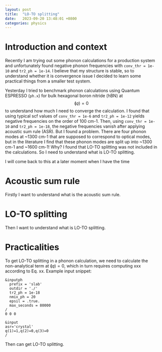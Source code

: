 ```yaml
---
layout: post
title:  "LO-TO splitting"
date:   2023-09-20 13:48:01 +0800
categories: physics
---
```


# Introduction and context
Recently I am trying out some phonon calculations for a production system and unfortunately
found negative phonon frequencies with `conv_thr = 1e-10` and `tr2_ph = 1e-14`. I believe 
that my structure is stable, so to understand whether it is convergence issue I decided 
to learn some practical things from a smaller test system. 

Yesterday I tried to benchmark phonon calculations using Quantum ESPRESSO (`ph.x`)
for bulk hexagonal boron nitride (hBN) at $$\mathbf(q) = 0$$ to understand how much I need to 
converge the calculation. I found that using typical scf values of `conv_thr = 1e-6` and
`tr2_ph = 1e-12` yields negative frequencies on the order of 100 cm-1. Then, using
`conv_thr = 1e-10` and `tr2_ph = 1e-18`, the negative frequencies vanish after applying
acoustic sum rule (ASR). But I found a problem. There are four phonon modes at ~1300 cm-1
that are supposed to correspond to optical modes, but in the literature I find that these
phonon modes are split up into ~1300 cm-1 and ~1600 cm-1! Why? I found that LO-TO splitting
was not included in the calculations. So I need to understand what is LO-TO splitting.

I will come back to this at a later moment when I have the time

# Acoustic sum rule
Firstly I want to understand what is the acoustic sum rule. 

# LO-TO splitting
Then I want to understand what is LO-TO splitting.

# Practicalities
To get LO-TO splitting in a phonon calculation, we need to calculate the non-analytical
term at $\mathbf(q) = 0$, which in turn requires computing xxx according to Eq. xx. Example
input snippet:

```
&inputph
  prefix = 'slab'
  outdir = './'
  tr2_ph = 1e-18
  nmix_ph = 20
  epsil = .true.
  max_seconds = 80000
/
0 0 0
```

```
&input
asr='crystal'
q(1)=1,q(2)=0,q(3)=0
/
```

Then can get LO-TO splitting.
